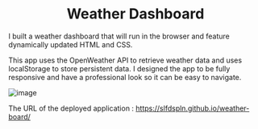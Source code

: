 # <h1 align="center">Weather Dashboard</h1>

I built a weather dashboard that will run in the browser and feature dynamically updated HTML and CSS. 

This app uses the OpenWeather API to retrieve weather data and uses localStorage to store persistent data. I designed the app to be fully responsive and have a professional look so it can be easy to navigate. 

![image](https://user-images.githubusercontent.com/121422214/228717067-12816f81-3af7-43f4-b1c3-aa715b0ae71b.png)

The URL of the deployed application : https://slfdspln.github.io/weather-board/
